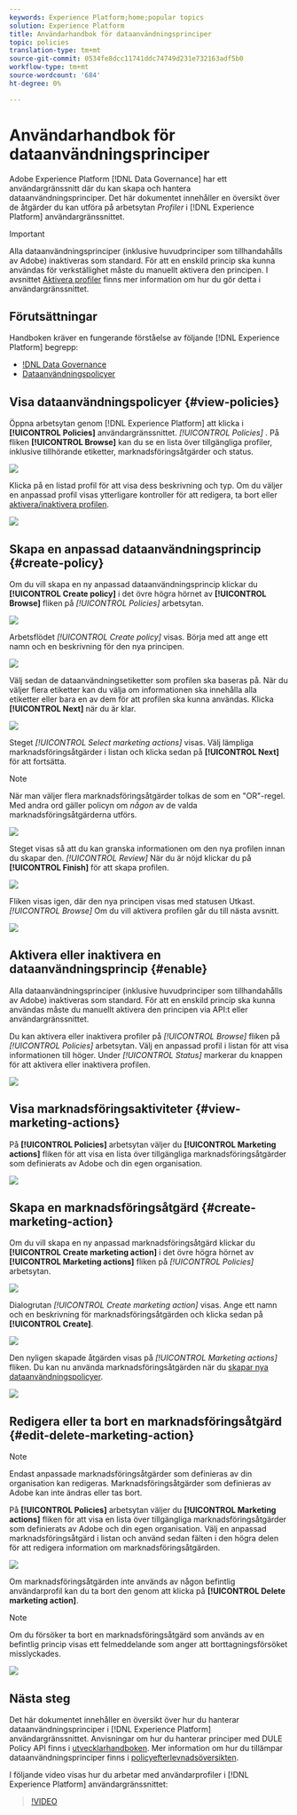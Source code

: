 ```yaml
---
keywords: Experience Platform;home;popular topics
solution: Experience Platform
title: Användarhandbok för dataanvändningsprinciper
topic: policies
translation-type: tm+mt
source-git-commit: 0534fe8dcc11741ddc74749d231e732163adf5b0
workflow-type: tm+mt
source-wordcount: '684'
ht-degree: 0%

---
```



# Användarhandbok för dataanvändningsprinciper

Adobe Experience Platform [!DNL Data Governance] har ett användargränssnitt där du kan skapa och hantera dataanvändningsprinciper. Det här dokumentet innehåller en översikt över de åtgärder du kan utföra på arbetsytan _Profiler_ i [!DNL Experience Platform] användargränssnittet.

>[!IMPORTANT]
>
>Alla dataanvändningsprinciper (inklusive huvudprinciper som tillhandahålls av Adobe) inaktiveras som standard. För att en enskild princip ska kunna användas för verkställighet måste du manuellt aktivera den principen. I avsnittet [Aktivera profiler](#enable) finns mer information om hur du gör detta i användargränssnittet.

## Förutsättningar

Handboken kräver en fungerande förståelse av följande [!DNL Experience Platform] begrepp:

- [!DNL Data Governance](../home.md)
- [Dataanvändningspolicyer](./overview.md)

## Visa dataanvändningspolicyer {#view-policies}

Öppna arbetsytan genom [!DNL Experience Platform] att klicka i **[!UICONTROL Policies]** användargränssnittet. *[!UICONTROL Policies]* . På fliken **[!UICONTROL Browse]** kan du se en lista över tillgängliga profiler, inklusive tillhörande etiketter, marknadsföringsåtgärder och status.

![](../images/policies/browse-policies.png)

Klicka på en listad profil för att visa dess beskrivning och typ. Om du väljer en anpassad profil visas ytterligare kontroller för att redigera, ta bort eller [aktivera/inaktivera profilen](#enable).

![](../images/policies/policy-details.png)

## Skapa en anpassad dataanvändningsprincip {#create-policy}

Om du vill skapa en ny anpassad dataanvändningsprincip klickar du **[!UICONTROL Create policy]** i det övre högra hörnet av **[!UICONTROL Browse]** fliken på *[!UICONTROL Policies]* arbetsytan.

![](../images/policies/create-policy-button.png)

Arbetsflödet *[!UICONTROL Create policy]* visas. Börja med att ange ett namn och en beskrivning för den nya principen.

![](../images/policies/create-policy-description.png)

Välj sedan de dataanvändningsetiketter som profilen ska baseras på. När du väljer flera etiketter kan du välja om informationen ska innehålla alla etiketter eller bara en av dem för att profilen ska kunna användas. Klicka **[!UICONTROL Next]** när du är klar.

![](../images/policies/add-labels.png)

Steget *[!UICONTROL Select marketing actions]* visas. Välj lämpliga marknadsföringsåtgärder i listan och klicka sedan på **[!UICONTROL Next]** för att fortsätta.

>[!NOTE]
>
>När man väljer flera marknadsföringsåtgärder tolkas de som en &quot;OR&quot;-regel. Med andra ord gäller policyn om _någon_ av de valda marknadsföringsåtgärderna utförs.

![](../images/policies/add-marketing-actions.png)

Steget visas så att du kan granska informationen om den nya profilen innan du skapar den. *[!UICONTROL Review]* När du är nöjd klickar du på **[!UICONTROL Finish]** för att skapa profilen.

![](../images/policies/policy-review.png)

Fliken visas igen, där den nya principen visas med statusen Utkast. *[!UICONTROL Browse]* Om du vill aktivera profilen går du till nästa avsnitt.

![](../images/policies/created-policy.png)

## Aktivera eller inaktivera en dataanvändningsprincip {#enable}

Alla dataanvändningsprinciper (inklusive huvudprinciper som tillhandahålls av Adobe) inaktiveras som standard. För att en enskild princip ska kunna användas måste du manuellt aktivera den principen via API:t eller användargränssnittet.

Du kan aktivera eller inaktivera profiler på *[!UICONTROL Browse]* fliken på *[!UICONTROL Policies]* arbetsytan. Välj en anpassad profil i listan för att visa informationen till höger. Under *[!UICONTROL Status]* markerar du knappen för att aktivera eller inaktivera profilen.

![](../images/policies/enable-policy.png)

## Visa marknadsföringsaktiviteter {#view-marketing-actions}

På **[!UICONTROL Policies]** arbetsytan väljer du **[!UICONTROL Marketing actions]** fliken för att visa en lista över tillgängliga marknadsföringsåtgärder som definierats av Adobe och din egen organisation.

![](../images/policies/marketing-actions.png)

## Skapa en marknadsföringsåtgärd {#create-marketing-action}

Om du vill skapa en ny anpassad marknadsföringsåtgärd klickar du **[!UICONTROL Create marketing action]** i det övre högra hörnet av **[!UICONTROL Marketing actions]** fliken på *[!UICONTROL Policies]* arbetsytan.

![](../images/policies/create-marketing-action.png)

Dialogrutan *[!UICONTROL Create marketing action]* visas. Ange ett namn och en beskrivning för marknadsföringsåtgärden och klicka sedan på **[!UICONTROL Create]**.

![](../images/policies/create-marketing-action-details.png)

Den nyligen skapade åtgärden visas på *[!UICONTROL Marketing actions]* fliken. Du kan nu använda marknadsföringsåtgärden när du [skapar nya dataanvändningspolicyer](#create-policy).

![](../images/policies/created-marketing-action.png)

## Redigera eller ta bort en marknadsföringsåtgärd {#edit-delete-marketing-action}

>[!NOTE]
>
>Endast anpassade marknadsföringsåtgärder som definieras av din organisation kan redigeras. Marknadsföringsåtgärder som definieras av Adobe kan inte ändras eller tas bort.

På **[!UICONTROL Policies]** arbetsytan väljer du **[!UICONTROL Marketing actions]** fliken för att visa en lista över tillgängliga marknadsföringsåtgärder som definierats av Adobe och din egen organisation. Välj en anpassad marknadsföringsåtgärd i listan och använd sedan fälten i den högra delen för att redigera information om marknadsföringsåtgärden.

![](../images/policies/edit-marketing-action.png)

Om marknadsföringsåtgärden inte används av någon befintlig användarprofil kan du ta bort den genom att klicka på **[!UICONTROL Delete marketing action]**.

>[!NOTE]
>
>Om du försöker ta bort en marknadsföringsåtgärd som används av en befintlig princip visas ett felmeddelande som anger att borttagningsförsöket misslyckades.

![](../images/policies/delete-marketing-action.png)

## Nästa steg

Det här dokumentet innehåller en översikt över hur du hanterar dataanvändningsprinciper i [!DNL Experience Platform] användargränssnittet. Anvisningar om hur du hanterar principer med DULE Policy API finns i [utvecklarhandboken](../api/getting-started.md). Mer information om hur du tillämpar dataanvändningsprinciper finns i [policyefterlevnadsöversikten](../enforcement/overview.md).

I följande video visas hur du arbetar med användarprofiler i [!DNL Experience Platform] användargränssnittet:

>[!VIDEO](https://video.tv.adobe.com/v/32977?quality=12&learn=on)